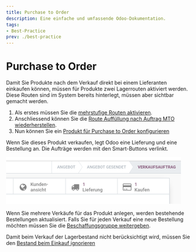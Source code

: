 ```yaml
---
title: Purchase to Order
description: Eine einfache und umfassende Odoo-Dokumentation.
tags:
- Best-Practice
prev: ./best-practice
---
```

# Purchase to Order

Damit Sie Produkte nach dem Verkauf direkt bei einem Lieferanten einkaufen können, müssen für Produkte zwei Lagerrouten aktiviert werden. Diese Routen sind im System bereits hinterlegt, müssen aber sichtbar gemacht werden.

1. Als erstes müssen Sie die [mehrstufige Routen aktivieren](Stock.md#Mehrstufige%20Routen%20aktivieren).
2. Anschliessend können Sie die [Route Auffüllung nach Auftrag MTO wiederherstellen](Stock%20Operations.md#Route%20Auffüllung%20nach%20Auftrag%20MTO%20wiederherstellen).
3. Nun können Sie ein [Produkt für Purchase to Order konfigurieren](Stock.md#Produkt%20für%20Purchase%20to%20Order%20konfigurieren)

Wenn Sie dieses Produkt verkaufen, legt Odoo eine Lieferung und eine Bestellung an. Die Aufträge werden mit den Smart-Buttons verlinkt.

![](attachments/Best%20Practice%20Purchase%20To%20Order%20Smart%20Buttons.png)

Wenn Sie mehrere Verkäufe für das Produkt anlegen, werden bestehende Bestellungen aktualisiert. Falls Sie für jeden Verkauf eine neue Bestellung möchten müssen Sie die [Beschaffungsgruppe weitergeben](Stock%20Operations.md#Beschaffungsgruppe%20weitergeben).

Damit beim Verkauf der Lagerbestand nicht berücksichtigt wird, müssen Sie den [Bestand beim Einkauf ignorieren](Stock%20Operations.md#Bestand%20beim%20Einkauf%20ignorieren)